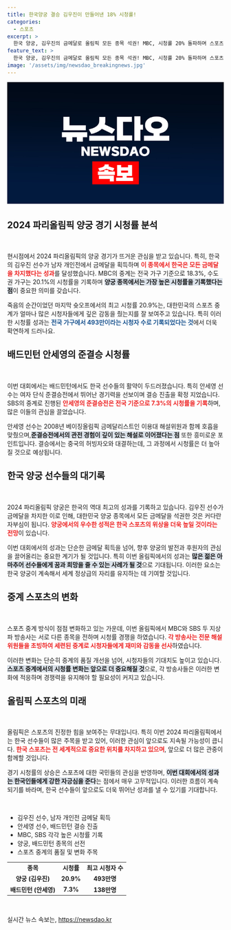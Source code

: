 ```yaml
---
title: 한국양궁 결승 김우진이 만들어낸 18% 시청률!
categories:
  - 스포츠
excerpt: >
  한국 양궁, 김우진의 금메달로 올림픽 모든 종목 석권! MBC, 시청률 20% 돌파하며 스포츠 중계의 새 역사 작성. 배드민턴 안세영도 SBS에서 준결승 진출!
feature_text: >
  한국 양궁, 김우진의 금메달로 올림픽 모든 종목 석권! MBC, 시청률 20% 돌파하며 스포츠 중계의 새 역사 작성. 배드민턴 안세영도 SBS에서 준결승 진출!
image: '/assets/img/newsdao_breakingnews.jpg'
---
```


<p><img src="/assets/img/newsdao_breakingnews.jpg" alt="cryptoinkorea 속보" /></p>

<h2 data-ke-size="size26">2024 파리올림픽 양궁 경기 시청률 분석</h2>

<p data-ke-size="size16">&nbsp;</p>

<p>현시점에서 2024 파리올림픽의 양궁 경기가 뜨거운 관심을 받고 있습니다. 특히, 한국의 김우진 선수가 남자 개인전에서 금메달을 획득하며 <b><span style="color: #ee2323;">이 종목에서 한국은 모든 금메달을 차지했다는 성과</span></b>를 달성했습니다. MBC의 중계는 전국 가구 기준으로 18.3%, 수도권 가구는 20.1%의 시청률을 기록하며 <b><span style="background-color: #21538527;">양궁 종목에서는 가장 높은 시청률을 기록했다는 점</span></b>이 중요한 의미를 갖습니다. </p>

<p>죽음의 순간이었던 마지막 슛오프에서의 최고 시청률 20.9%는, 대한민국의 스포츠 중계가 얼마나 많은 시청자들에게 깊은 감동을 줬는지를 잘 보여주고 있습니다. 특히 이러한 시청률 성과는 <b><span style="color: #1a5490;">전국 가구에서 493만이라는 시청자 수로 기록되었다는 것</span></b>에서 더욱 확연하게 드러나요.</p>

<h2 data-ke-size="size26">배드민턴 안세영의 준결승 시청률</h2>

<p data-ke-size="size16">&nbsp;</p>

<p>이번 대회에서는 배드민턴에서도 한국 선수들의 활약이 두드러졌습니다. 특히 안세영 선수는 여자 단식 준결승전에서 뛰어난 경기력을 선보이며 결승 진출을 확정 지었습니다. SBS의 중계로 진행된 <b><span style="color: #ee2323;">안세영의 준결승전은 전국 기준으로 7.3%의 시청률을 기록</span></b>하며, 많은 이들의 관심을 끌었습니다. </p>

<p>안세영 선수는 2008년 베이징올림픽 금메달리스트인 이용대 해설위원과 함께 호흡을 맞췄으며,<b><span style="background-color: #21538527;">준결승전에서의 관전 경험이 깊이 있는 해설로 이어졌다는 점</span></b> 또한 흥미로운 포인트입니다. 결승에서는 중국의 허빙자오와 대결하는데, 그 과정에서 시청률은 더 높아질 것으로 예상됩니다. </p>

<h2 data-ke-size="size26">한국 양궁 선수들의 대기록</h2>

<p data-ke-size="size16">&nbsp;</p>

<p>2024 파리올림픽 양궁은 한국의 역대 최고의 성과를 기록하고 있습니다. 김우진 선수가 금메달을 차지한 이로 인해, 대한민국 양궁 종목에서 모든 금메달을 석권한 것은 커다란 자부심이 됩니다. <b><span style="color: #ee2323;">양궁에서의 우수한 성적은 한국 스포츠의 위상을 더욱 높일 것이라는 전망</span></b>이 있습니다. </p>

<p>이번 대회에서의 성과는 단순한 금메달 획득을 넘어, 향후 양궁의 발전과 후원자의 관심을 끌어올리는 중요한 계기가 될 것입니다. 특히 이번 올림픽에서의 성과는 <b><span style="background-color: #21538527;">많은 젊은 아마추어 선수들에게 꿈과 희망을 줄 수 있는 사례가 될 것</span></b>으로 기대됩니다. 이러한 요소는 한국 양궁이 계속해서 세계 정상급의 자리를 유지하는 데 기여할 것입니다.</p>

<h2 data-ke-size="size26">중계 스포츠의 변화</h2>

<p data-ke-size="size16">&nbsp;</p>

<p>스포츠 중계 방식이 점점 변화하고 있는 가운데, 이번 올림픽에서 MBC와 SBS 두 지상파 방송사는 서로 다른 종목을 전하며 시청률 경쟁을 하였습니다. <b><span style="color: #ee2323;">각 방송사는 전문 해설위원들을 초빙하여 세련된 중계로 시청자들에게 재미와 감동을 선사</span></b>하였습니다. </p>

<p>이러한 변화는 단순히 중계의 품질 개선을 넘어, 시청자들의 기대치도 높이고 있습니다. <b><span style="background-color: #21538527;">스포츠 중계에서의 시청률 변화는 앞으로 더 중요해질 것</span></b>으로, 각 방송사들은 이러한 변화에 적응하며 경쟁력을 유지해야 할 필요성이 커지고 있습니다. </p>

<h2 data-ke-size="size26">올림픽 스포츠의 미래</h2>

<p data-ke-size="size16">&nbsp;</p>

<p>올림픽은 스포츠의 진정한 힘을 보여주는 무대입니다. 특히 이번 2024 파리올림픽에서는 한국 선수들이 많은 주목을 받고 있어, 이러한 관심이 앞으로도 지속될 가능성이 큽니다. <b><span style="color: #ee2323;">한국 스포츠는 전 세계적으로 중요한 위치를 차지하고 있으며</span></b>, 앞으로 더 많은 관중이 함께할 것입니다. </p>

<p>경기 시청률의 상승은 스포츠에 대한 국민들의 관심을 반영하며, <b><span style="background-color: #21538527;">이번 대회에서의 성과는 한국인들에게 강한 자긍심을 준다</span></b>는 점에서 매우 고무적입니다. 이러한 흐름이 계속되기를 바라며, 한국 선수들이 앞으로도 더욱 뛰어난 성과를 낼 수 있기를 기대합니다.</p>

<p data-ke-size="size16">&nbsp;</p>

<ul>
    <li>김우진 선수, 남자 개인전 금메달 획득</li>
    <li>안세영 선수, 배드민턴 결승 진출</li>
    <li>MBC, SBS 각각 높은 시청률 기록</li>
    <li>양궁, 배드민턴 종목의 선전</li>
    <li>스포츠 중계의 품질 및 변화 주목</li>
</ul>

<table style="width: 100%; border-collapse: collapse;">
    <tr>
        <td style="text-align: center; height: 17px;"><b>종목</b></td>
        <td style="text-align: center; height: 17px;"><b>시청률</b></td>
        <td style="text-align: center; height: 17px;"><b>최고 시청자 수</b></td>
    </tr>
    <tr>
        <td style="text-align: center; height: 17px;"><b>양궁 (김우진)</b></td>
        <td style="text-align: center; height: 17px;"><b>20.9%</b></td>
        <td style="text-align: center; height: 17px;"><b>493만명</b></td>
    </tr>
    <tr>
        <td style="text-align: center; height: 17px;"><b>배드민턴 (안세영)</b></td>
        <td style="text-align: center; height: 17px;"><b>7.3%</b></td>
        <td style="text-align: center; height: 17px;"><b>138만명</b></td>
    </tr>
</table>

<p data-ke-size="size16">&nbsp;</p>
실시간 뉴스 속보는, <a href="https://newsdao.kr" rel="dofollow">https://newsdao.kr</a>



